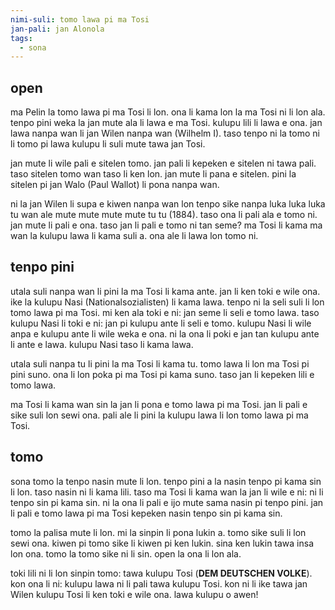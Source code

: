 ```yaml
---
nimi-suli: tomo lawa pi ma Tosi
jan-pali: jan Alonola
tags:
  - sona
---
```


## open

ma Pelin la tomo lawa pi ma Tosi li lon. ona li kama lon la ma Tosi ni li lon ala. tenpo pini weka la jan mute ala li lawa e ma Tosi. kulupu lili li lawa e ona. jan lawa nanpa wan li jan Wilen nanpa wan (Wilhelm I). taso tenpo ni la tomo ni li tomo pi lawa kulupu li suli mute tawa jan Tosi.

jan mute li wile pali e sitelen tomo. jan pali li kepeken e sitelen ni tawa pali. taso sitelen tomo wan taso li ken lon. jan mute li pana e sitelen. pini la sitelen pi jan Walo (Paul Wallot) li pona nanpa wan.

ni la jan Wilen li supa e kiwen nanpa wan lon tenpo sike nanpa luka luka luka tu wan ale mute mute mute mute tu tu (1884). taso ona li pali ala e tomo ni. jan mute li pali e ona. taso jan li pali e tomo ni tan seme? ma Tosi li kama ma wan la kulupu lawa li kama suli a. ona ale li lawa lon tomo ni.

## tenpo pini

utala suli nanpa wan li pini la ma Tosi li kama ante. jan li ken toki e wile ona. ike la kulupu Nasi (Nationalsozialisten) li kama lawa. tenpo ni la seli suli li lon tomo lawa pi ma Tosi. mi ken ala toki e ni: jan seme li seli e tomo lawa. taso kulupu Nasi li toki e ni: jan pi kulupu ante li seli e tomo. kulupu Nasi li wile anpa e kulupu ante li wile weka e ona. ni la ona li poki e jan tan kulupu ante li ante e lawa. kulupu Nasi taso li kama lawa.

utala suli nanpa tu li pini la ma Tosi li kama tu. tomo lawa li lon ma Tosi pi pini suno. ona li lon poka pi ma Tosi pi kama suno. taso jan li kepeken lili e tomo lawa.

ma Tosi li kama wan sin la jan li pona e tomo lawa pi ma Tosi. jan li pali e sike suli lon sewi ona. pali ale li pini la kulupu lawa li lon tomo lawa pi ma Tosi.

## tomo

sona tomo la tenpo nasin mute li lon. tenpo pini a la nasin tenpo pi kama sin li lon. taso nasin ni li kama lili. taso ma Tosi li kama wan la jan li wile e ni: ni li tenpo sin pi kama sin. ni la ona li pali e ijo mute sama nasin pi tenpo pini. jan li pali e tomo lawa pi ma Tosi kepeken nasin tenpo sin pi kama sin.

tomo la palisa mute li lon. mi la sinpin li pona lukin a. tomo sike suli li lon sewi ona. kiwen pi tomo sike li kiwen pi ken lukin. sina ken lukin tawa insa lon ona. tomo la tomo sike ni li sin. open la ona li lon ala.

toki lili ni li lon sinpin tomo: tawa kulupu Tosi (**DEM DEUTSCHEN VOLKE**). kon ona li ni: kulupu lawa ni li pali tawa kulupu Tosi. kon ni li ike tawa jan Wilen kulupu Tosi li ken toki e wile ona. lawa kulupu o awen!
